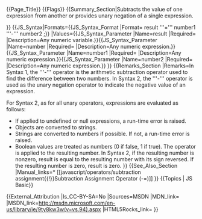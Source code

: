{{Page_Title}}
{{Flags}}
{{Summary_Section|Subtracts the value of one expression from another or provides unary negation of a single expression.

}}
{{JS_Syntax|Formats={{JS_Syntax_Format
|Format= result '''=''' number1 '''-''' number2 ;}}
|Values={{JS_Syntax_Parameter
|Name=result
|Required=
|Description=Any numeric variable.}}{{JS_Syntax_Parameter
|Name=number
|Required=
|Description=Any numeric expression.}}{{JS_Syntax_Parameter
|Name=number1
|Required=
|Description=Any numeric expression.}}{{JS_Syntax_Parameter
|Name=number2
|Required=
|Description=Any numeric expression.}}
}}
{{Remarks_Section
|Remarks=In Syntax 1, the '''-''' operator is the arithmetic subtraction operator used to find the difference between two numbers. In Syntax 2, the '''-''' operator is used as the unary negation operator to indicate the negative value of an expression.

For Syntax 2, as for all unary operators, expressions are evaluated as follows:

* If applied to undefined or null expressions, a run-time error is raised.
* Objects are converted to strings.
* Strings are converted to numbers if possible. If not, a run-time error is raised.
* Boolean values are treated as numbers (0 if false, 1 if true).
The operator is applied to the resulting number. In Syntax 2, if the resulting number is nonzero, result is equal to the resulting number with its sign reversed. If the resulting number is zero, result is zero.
}}
{{See_Also_Section
|Manual_links=* [[javascript/operators/subtraction assignment{{!}}Subtraction Assignment Operator (-=)]]
}}
{{Topics | JS Basic}}

{{External_Attribution
|Is_CC-BY-SA=No
|Sources=MSDN
|MDN_link=
|MSDN_link=http://msdn.microsoft.com/en-us/library/ie/9ty8kw3w(v=vs.94).aspx
|HTML5Rocks_link=
}}
